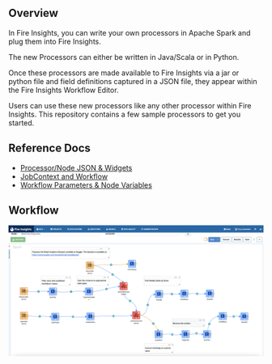 ## Overview

In Fire Insights, you can write your own processors in Apache Spark and plug them into Fire Insights.

The new Processors can either be written in Java/Scala or in Python.

Once these processors are made available to Fire Insights via a jar or python file and field definitions captured in a JSON file, they appear within the Fire Insights Workflow Editor. 

Users can use these new processors like any other processor within Fire Insights. This repository contains a few sample processors to get you started.

<!--- # For more examples on writing nodes in Sparkflows, refer: -->

<!--- https://github.com/sparkflows/sparkflows-stanfordcorenlp -->



## Reference Docs

- [Processor/Node JSON & Widgets](https://github.com/sparkflows/writing-new-node/blob/master/docs/README_Processor_JSON.md)
- [JobContext and Workflow](https://github.com/sparkflows/writing-new-node/blob/master/docs/README_JobContext.md)
- [Workflow Parameters & Node Variables](https://github.com/sparkflows/writing-new-node/blob/master/docs/README_Node_Variables.md)


## Workflow

<img src="https://github.com/sparkflows/writing-new-node/blob/master/docs/images/workflow.png"/>

